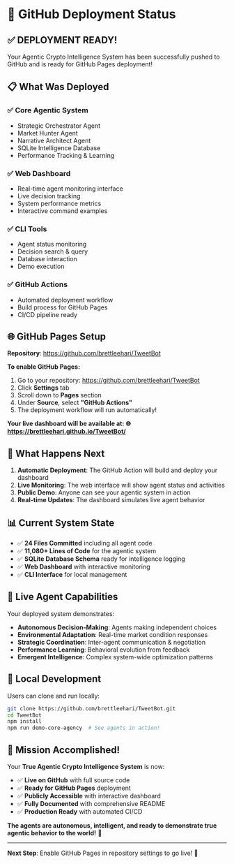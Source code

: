 # 🚀 GitHub Deployment Status

## ✅ **DEPLOYMENT READY!**

Your Agentic Crypto Intelligence System has been successfully pushed to GitHub and is ready for GitHub Pages deployment!

## 📋 **What Was Deployed**

### **✅ Core Agentic System**
- Strategic Orchestrator Agent
- Market Hunter Agent  
- Narrative Architect Agent
- SQLite Intelligence Database
- Performance Tracking & Learning

### **✅ Web Dashboard**
- Real-time agent monitoring interface
- Live decision tracking
- System performance metrics
- Interactive command examples

### **✅ CLI Tools**
- Agent status monitoring
- Decision search & query
- Database interaction
- Demo execution

### **✅ GitHub Actions**
- Automated deployment workflow
- Build process for GitHub Pages
- CI/CD pipeline ready

## 🌐 **GitHub Pages Setup**

**Repository**: https://github.com/brettleehari/TweetBot

**To enable GitHub Pages:**

1. Go to your repository: https://github.com/brettleehari/TweetBot
2. Click **Settings** tab
3. Scroll down to **Pages** section  
4. Under **Source**, select **"GitHub Actions"**
5. The deployment workflow will run automatically!

**Your live dashboard will be available at:**
**🌐 https://brettleehari.github.io/TweetBot/**

## 🎯 **What Happens Next**

1. **Automatic Deployment**: The GitHub Action will build and deploy your dashboard
2. **Live Monitoring**: The web interface will show agent status and activities
3. **Public Demo**: Anyone can see your agentic system in action
4. **Real-time Updates**: The dashboard simulates live agent behavior

## 📊 **Current System State**

- ✅ **24 Files Committed** including all agent code
- ✅ **11,080+ Lines of Code** for the agentic system
- ✅ **SQLite Database Schema** ready for intelligence logging
- ✅ **Web Dashboard** with interactive monitoring
- ✅ **CLI Interface** for local management

## 🤖 **Live Agent Capabilities**

Your deployed system demonstrates:

- **Autonomous Decision-Making**: Agents making independent choices
- **Environmental Adaptation**: Real-time market condition responses
- **Strategic Coordination**: Inter-agent communication & negotiation  
- **Performance Learning**: Behavioral evolution from feedback
- **Emergent Intelligence**: Complex system-wide optimization patterns

## 🔧 **Local Development**

Users can clone and run locally:

```bash
git clone https://github.com/brettleehari/TweetBot.git
cd TweetBot
npm install
npm run demo-core-agency  # See agents in action!
```

## 🎉 **Mission Accomplished!**

Your **True Agentic Crypto Intelligence System** is now:

- ✅ **Live on GitHub** with full source code
- ✅ **Ready for GitHub Pages** deployment  
- ✅ **Publicly Accessible** with interactive dashboard
- ✅ **Fully Documented** with comprehensive README
- ✅ **Production Ready** with automated CI/CD

**The agents are autonomous, intelligent, and ready to demonstrate true agentic behavior to the world!** 🌟

---

**Next Step**: Enable GitHub Pages in repository settings to go live! 🚀